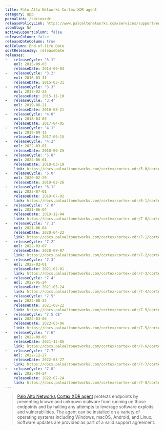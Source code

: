```yaml
---
title: Palo Alto Networks Cortex XDR agent
category: app
permalink: /cortexxdr
releasePolicyLink: https://www.paloaltonetworks.com/services/support/end-of-life-announcements/end-of-life-summary
iconSlug: NA
activeSupportColumn: false
releaseColumn: false
releaseDateColumn: true
eolColumn: End-of-life Date
sortReleasesBy: releaseDate
releases:
-   releaseCycle: "3.1"
    eol: 2015-09-03
    releaseDate: 2014-09-03
-   releaseCycle: "3.2"
    eol: 2016-03-31
    releaseDate: 2015-03-31
-   releaseCycle: "3.3"
    eol: 2017-02-28
    releaseDate: 2015-11-10
-   releaseCycle: "3.4"
    eol: 2019-08-21
    releaseDate: 2016-08-21
-   releaseCycle: "4.0"
    eol: 2018-04-05
    releaseDate: 2017-04-05
-   releaseCycle: "4.1"
    eol: 2019-09-15
    releaseDate: 2017-09-15
-   releaseCycle: "4.2"
    eol: 2022-03-01
    releaseDate: 2018-06-25
-   releaseCycle: "5.0"
    eol: 2024-06-01
    releaseDate: 2018-03-19
    link: https://docs.paloaltonetworks.com/cortex/cortex-xdr/5-0/cortex-xdr-agent-release-notes/cortex-xdr-agent-release-information
-   releaseCycle: "6.0"
    eol: 2020-02-26
    releaseDate: 2019-02-26
-   releaseCycle: "6.1"
    eol: 2022-07-01
    releaseDate: 2019-07-02
    link: https://docs.paloaltonetworks.com/cortex/cortex-xdr/6-1/cortex-xdr-agent-release-notes/cortex-xdr-agent-release-information
-   releaseCycle: "7.0"
    eol: 2021-06-04
    releaseDate: 2019-12-04
    link: https://docs.paloaltonetworks.com/cortex/cortex-xdr/7-0/cortex-xdr-agent-release-notes/cortex-xdr-agent-release-information
-   releaseCycle: "7.1"
    eol: 2021-06-04
    releaseDate: 2020-04-22
    link: https://docs.paloaltonetworks.com/cortex/cortex-xdr/7-1/cortex-xdr-agent-release-notes/cortex-xdr-agent-release-information
-   releaseCycle: "7.2"
    eol: 2022-03-07
    releaseDate: 2020-09-07
    link: https://docs.paloaltonetworks.com/cortex/cortex-xdr/7-2/cortex-xdr-agent-release-notes/cortex-xdr-agent-release-information
-   releaseCycle: "7.3"
    eol: 2022-02-01
    releaseDate: 2021-02-01
    link: https://docs.paloaltonetworks.com/cortex/cortex-xdr/7-3/cortex-xdr-agent-release-notes/cortex-xdr-agent-release-information
-   releaseCycle: "7.4"
    eol: 2022-05-24
    releaseDate: 2021-05-24
    link: https://docs.paloaltonetworks.com/cortex/cortex-xdr/7-4/cortex-xdr-agent-release-notes/cortex-xdr-agent-release-information
-   releaseCycle: "7.5"
    eol: 2022-08-22
    releaseDate: 2021-08-22
    link: https://docs.paloaltonetworks.com/cortex/cortex-xdr/7-5/cortex-xdr-agent-release-notes/cortex-xdr-agent-release-information
-   releaseCycle: "7.5 CE"
    eol: 2024-03-06
    releaseDate: 2022-03-06
    link: https://docs.paloaltonetworks.com/cortex/cortex-xdr/7-5/cortex-xdr-agent-release-notes/cortex-xdr-agent-release-information
-   releaseCycle: "7.6"
    eol: 2022-09-05
    releaseDate: 2021-12-05
    link: https://docs.paloaltonetworks.com/cortex/cortex-xdr/7-6/cortex-xdr-agent-release-notes/cortex-xdr-agent-release-information
-   releaseCycle: "7.7"
    eol: 2022-12-27
    releaseDate: 2022-03-27
    link: https://docs.paloaltonetworks.com/cortex/cortex-xdr/7-7/cortex-xdr-agent-release-notes/cortex-xdr-agent-release-information
-   releaseCycle: "7.8"
    eol: 2023-04-24
    releaseDate: 2022-07-24
    link: https://docs.paloaltonetworks.com/cortex/cortex-xdr/7-8/cortex-xdr-agent-release-notes/cortex-xdr-agent-release-information
---
```


> [Palo Alto Networks](https://www.paloaltonetworks.com/) [Cortex XDR agent](https://docs.paloaltonetworks.com/cortex/cortex-xdr.html) protects endpoints by preventing known and unknown malware from running on those endpoints and by halting any attempts to leverage software exploits and vulnerabilities. The agent can be installed on a variety of operating systems including Windows, macOS, Android, and Linux.
Software updates are provided as part of a valid support agreement.
